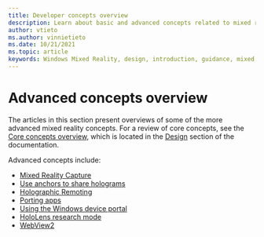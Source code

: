 ```yaml
---
title: Developer concepts overview 
description: Learn about basic and advanced concepts related to mixed reality development.
author: vtieto
ms.author: vinnietieto
ms.date: 10/21/2021
ms.topic: article
keywords: Windows Mixed Reality, design, introduction, guidance, mixed reality headset, windows mixed reality headset, virtual reality headset, ux, resources
---
```


# Advanced concepts overview

The articles in this section present overviews of some of the more advanced mixed reality concepts. For a review of core concepts, see the [Core concepts overview](../../design/core-concepts-landingpage.md), which is located in the [Design](../../design/design.md) section of the documentation.

Advanced concepts include:

- [Mixed Reality Capture](mixed-reality-capture-overview.md)
- [Use anchors to share holograms](shared-spatial-anchors-in-directx.md)
- [Holographic Remoting](../native/holographic-remoting-overview.md)
- [Porting apps](../porting-apps/porting-overview.md)
- [Using the Windows device portal](using-the-windows-device-portal.md)
- [HoloLens research mode](research-mode.md)
- [WebView2](webview2.md)
